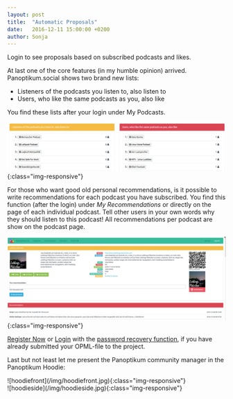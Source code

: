 ```yaml
---
layout: post
title:  "Automatic Proposals"
date:   2016-12-11 15:00:00 +0200
author: Sonja
---
```


Login to see proposals based on subscribed podcasts and likes.

At last one of the core features (in my humble opinion) arrived.
Panoptikum.social shows two brand new lists:
* Listeners of the podcasts you listen to, also listen to
* Users, who like the same podcasts as you, also like

You find these lists after your login under My Podcasts.

![propsal](/img/proposal.jpg){:class="img-responsive"}

For those who want good old personal recommendations, is it possible to write recommendations for each podcast you have subscribed. You find this function (after the login) under *My Recommendations* or directly on the page of each individual podcast. Tell other users in your own words why they should listen to this podcast! All recommendations per podcast are show on the podcast page.

![recommendation](/img/recommendation.jpg){:class="img-responsive"}

[Register Now](https://panoptikum.social/users/new) or [Login](https://panoptikum.social/sessions/new) with the [password recovery function](https://panoptikum.social/forgot_password), if you have already submitted your OPML-file to the project.

Last but not least let me present the Panoptikum community manager in the Panoptikum Hoodie:

<div class="column">
<div markdown="1" class="col-md-6">
![hoodiefront](/img/hoodiefront.jpg){:class="img-responsive"}
</div>

<div markdown="1" class="col-md-6">
![hoodieside](/img/hoodieside.jpg){:class="img-responsive"}
</div>
</div>
